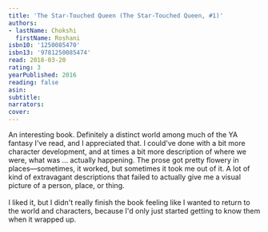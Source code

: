 ```yaml
---
title: 'The Star-Touched Queen (The Star-Touched Queen, #1)'
authors:
- lastName: Chokshi
  firstName: Roshani
isbn10: '1250085470'
isbn13: '9781250085474'
read: 2018-03-20
rating: 3
yearPublished: 2016
reading: false
asin:
subtitle:
narrators:
cover:
---
```

An interesting book. Definitely a distinct world among much of the YA fantasy I've read, and I appreciated that. I could've done with a bit more character development, and at times a bit more description of where we were, what was … actually happening. The prose got pretty flowery in places—sometimes, it worked, but sometimes it took me out of it. A lot of kind of extravagant descriptions that failed to actually give me a visual picture of a person, place, or thing.<br/><br/>I liked it, but I didn't really finish the book feeling like I wanted to return to the world and characters, because I'd only just started getting to know them when it wrapped up.